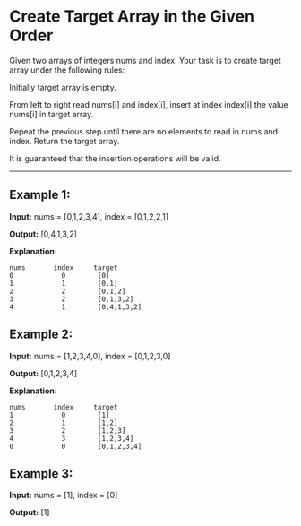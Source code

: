 # Create Target Array in the Given Order

Given two arrays of integers nums and index. Your task is to create target array under the following rules:

Initially target array is empty.

From left to right read nums[i] and index[i], insert at index index[i] the value nums[i] in target array.

Repeat the previous step until there are no elements to read in nums and index.
Return the target array.

It is guaranteed that the insertion operations will be valid.

---

## Example 1:

**Input:** nums = [0,1,2,3,4], index = [0,1,2,2,1]

**Output:** [0,4,1,3,2]

**Explanation:**

    nums       index     target
    0            0        [0]
    1            1        [0,1]
    2            2        [0,1,2]
    3            2        [0,1,3,2]
    4            1        [0,4,1,3,2]


## Example 2:

**Input:** nums = [1,2,3,4,0], index = [0,1,2,3,0]

**Output:** [0,1,2,3,4]

**Explanation:**

    nums       index     target
    1            0        [1]
    2            1        [1,2]
    3            2        [1,2,3]
    4            3        [1,2,3,4]
    0            0        [0,1,2,3,4]


## Example 3:

**Input:** nums = [1], index = [0]

**Output:** [1]